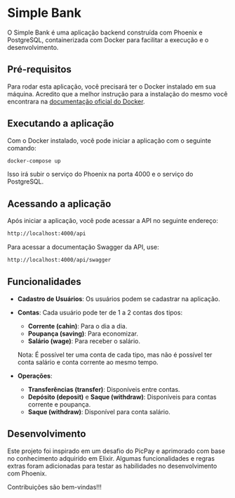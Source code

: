 # Simple Bank

O Simple Bank é uma aplicação backend construída com Phoenix e PostgreSQL, containerizada com Docker para facilitar a execução e o desenvolvimento.

## Pré-requisitos

Para rodar esta aplicação, você precisará ter o Docker instalado em sua máquina. Acredito que a melhor instrução para a instalação do mesmo você encontrara na [documentação oficial do Docker](https://docs.docker.com/engine/install/).

## Executando a aplicação

Com o Docker instalado, você pode iniciar a aplicação com o seguinte comando:

```bash
docker-compose up
```
Isso irá subir o serviço do Phoenix na porta 4000 e o serviço do PostgreSQL.

## Acessando a aplicação

Após iniciar a aplicação, você pode acessar a API no seguinte endereço:
```bash
http://localhost:4000/api
```

Para acessar a documentação Swagger da API, use:
```bash
http://localhost:4000/api/swagger
```

## Funcionalidades

- **Cadastro de Usuários**: Os usuários podem se cadastrar na aplicação.

- **Contas**: Cada usuário pode ter de 1 a 2 contas dos tipos:
  - **Corrente (cahin)**: Para o dia a dia.
  - **Poupança (saving)**: Para economizar.
  - **Salário (wage)**: Para receber o salário.

  Nota: É possível ter uma conta de cada tipo, mas não é possível ter conta salário e conta corrente ao mesmo tempo.

- **Operações**:
  - **Transferências (transfer)**: Disponíveis entre contas.
  - **Depósito (deposit)** e **Saque (withdraw)**: Disponíveis para contas corrente e poupança.
  - **Saque (withdraw)**: Disponível para conta salário.


## Desenvolvimento

Este projeto foi inspirado em um desafio do PicPay e aprimorado com base no conhecimento adquirido em Elixir. Algumas funcionalidades e regras extras foram adicionadas para testar as habilidades no desenvolvimento com Phoenix.

Contribuições são bem-vindas!!!

